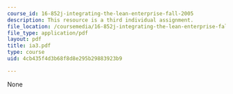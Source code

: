 ```yaml
---
course_id: 16-852j-integrating-the-lean-enterprise-fall-2005
description: This resource is a third individual assignment.
file_location: /coursemedia/16-852j-integrating-the-lean-enterprise-fall-2005/4cb435f4d3b68f8d8e295b29883923b9_ia3.pdf
file_type: application/pdf
layout: pdf
title: ia3.pdf
type: course
uid: 4cb435f4d3b68f8d8e295b29883923b9

---
```

None